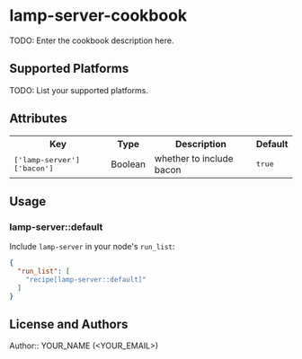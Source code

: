 # lamp-server-cookbook

TODO: Enter the cookbook description here.

## Supported Platforms

TODO: List your supported platforms.

## Attributes

<table>
  <tr>
    <th>Key</th>
    <th>Type</th>
    <th>Description</th>
    <th>Default</th>
  </tr>
  <tr>
    <td><tt>['lamp-server']['bacon']</tt></td>
    <td>Boolean</td>
    <td>whether to include bacon</td>
    <td><tt>true</tt></td>
  </tr>
</table>

## Usage

### lamp-server::default

Include `lamp-server` in your node's `run_list`:

```json
{
  "run_list": [
    "recipe[lamp-server::default]"
  ]
}
```

## License and Authors

Author:: YOUR_NAME (<YOUR_EMAIL>)

